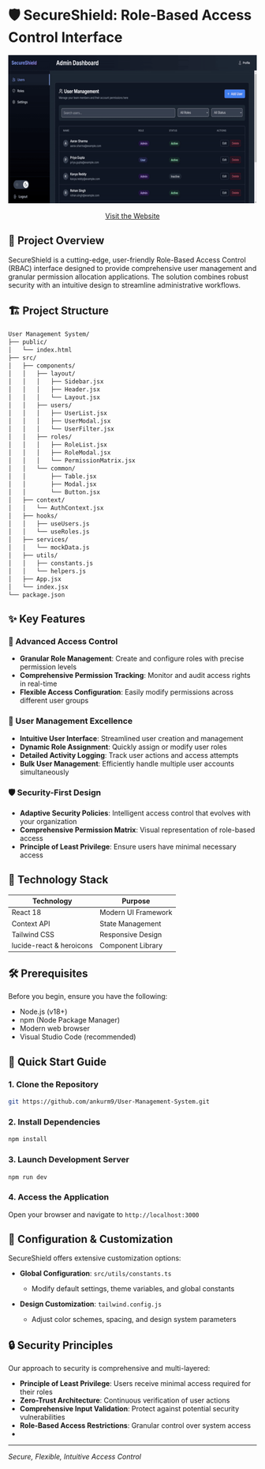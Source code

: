# 🛡️ SecureShield:  Role-Based Access Control Interface

<div align="center">
  <img src="./docs/assets/secureshield.gif" alt="SecureShield gif" width="650" height="300" />
</div>

<span></span>
<p align="center">
  <a href="https://shield-102ac.web.app/" target="_blank">Visit the Website</a>
</p>


## 📝 Project Overview

SecureShield is a cutting-edge, user-friendly Role-Based Access Control (RBAC) interface designed to provide comprehensive user management and granular permission allocation applications. The solution combines robust security with an intuitive design to streamline administrative workflows.

## 🏗️ Project Structure

```
User Management System/
├── public/
│   └── index.html
├── src/
│   ├── components/
│   │   ├── layout/
│   │   │   ├── Sidebar.jsx
│   │   │   ├── Header.jsx
│   │   │   └── Layout.jsx
│   │   ├── users/
│   │   │   ├── UserList.jsx
│   │   │   ├── UserModal.jsx
│   │   │   └── UserFilter.jsx
│   │   ├── roles/
│   │   │   ├── RoleList.jsx
│   │   │   ├── RoleModal.jsx
│   │   │   └── PermissionMatrix.jsx
│   │   └── common/
│   │       ├── Table.jsx
│   │       ├── Modal.jsx
│   │       └── Button.jsx
│   ├── context/
│   │   └── AuthContext.jsx
│   ├── hooks/
│   │   ├── useUsers.js
│   │   └── useRoles.js
│   ├── services/
│   │   └── mockData.js
│   ├── utils/
│   │   ├── constants.js
│   │   └── helpers.js
│   ├── App.jsx
│   └── index.jsx
└── package.json
```

## ✨ Key Features

### 🔐 Advanced Access Control
- **Granular Role Management**: Create and configure roles with precise permission levels
- **Comprehensive Permission Tracking**: Monitor and audit access rights in real-time
- **Flexible Access Configuration**: Easily modify permissions across different user groups

### 👥 User Management Excellence
- **Intuitive User Interface**: Streamlined user creation and management
- **Dynamic Role Assignment**: Quickly assign or modify user roles
- **Detailed Activity Logging**: Track user actions and access attempts
- **Bulk User Management**: Efficiently handle multiple user accounts simultaneously

### 🛡️ Security-First Design
- **Adaptive Security Policies**: Intelligent access control that evolves with your organization
- **Comprehensive Permission Matrix**: Visual representation of role-based access
- **Principle of Least Privilege**: Ensure users have minimal necessary access

## 🚀 Technology Stack

| Technology | Purpose |
|-----------|---------|
| React 18 | Modern UI Framework |
| Context API | State Management |
| Tailwind CSS | Responsive Design |
| lucide-react & heroicons | Component Library |


## 🛠️ Prerequisites

Before you begin, ensure you have the following:
- Node.js (v18+)
- npm (Node Package Manager)
- Modern web browser
- Visual Studio Code (recommended)

## 🚀 Quick Start Guide

### 1. Clone the Repository
```bash
git https://github.com/ankurm9/User-Management-System.git
```

### 2. Install Dependencies
```bash
npm install
```

### 3. Launch Development Server
```bash
npm run dev
```

### 4. Access the Application
Open your browser and navigate to `http://localhost:3000`

## 🔧 Configuration & Customization

SecureShield offers extensive customization options:

- **Global Configuration**: `src/utils/constants.ts`
  - Modify default settings, theme variables, and global constants

- **Design Customization**: `tailwind.config.js`
  - Adjust color schemes, spacing, and design system parameters

## 🔒 Security Principles

Our approach to security is comprehensive and multi-layered:

- **Principle of Least Privilege**: Users receive minimal access required for their roles
- **Zero-Trust Architecture**: Continuous verification of user actions
- **Comprehensive Input Validation**: Protect against potential security vulnerabilities
- **Role-Based Access Restrictions**: Granular control over system access
- 

---


*Secure, Flexible, Intuitive Access Control*
